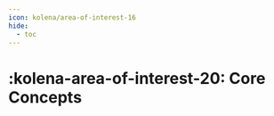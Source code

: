 ```yaml
---
icon: kolena/area-of-interest-16
hide:
  - toc
---
```


# :kolena-area-of-interest-20: Core Concepts
